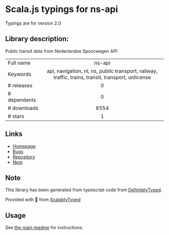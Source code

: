 
# Scala.js typings for ns-api

Typings are for version 2.0

## Library description:
Public transit data from Nederlandse Spoorwegen API

|                    |                 |
| ------------------ | :-------------: |
| Full name          | ns-api |
| Keywords           | api, navigation, nl, ns, public transport, railway, traffic, trains, transit, transport, unlicense |
| # releases         | 0 |
| # dependents       | 0 |
| # downloads        | 8554 |
| # stars            | 1 |

## Links
- [Homepage](https://github.com/fvdm/nodejs-ns-api#readme)
- [Bugs](https://github.com/fvdm/nodejs-ns-api/issues)
- [Repository](https://github.com/fvdm/nodejs-ns-api)
- [Npm](https://www.npmjs.com/package/ns-api)
    


## Note
This library has been generated from typescript code from [DefinitelyTyped](https://definitelytyped.org).

Provided with :purple_heart: from [ScalablyTyped](https://github.com/oyvindberg/ScalablyTyped)

## Usage
See [the main readme](../../readme.md) for instructions.


